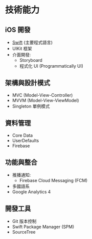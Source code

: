 # **技術能力**

## **iOS 開發**
- [Swift](https://developer.apple.com/swift/) (主要程式語言)
- UIKit 框架
- 介面開發:
  - Storyboard
  - 程式化 UI (Programmatically UI)

## **架構與設計模式**
- MVC (Model-View-Controller)
- MVVM (Model-View-ViewModel)
- Singleton 單例模式

## **資料管理**
- Core Data
- UserDefaults
- Firebase

## **功能與整合**
- 推播通知:
  - Firebase Cloud Messaging (FCM)
- 多國語系
- Google Analytics 4

## **開發工具**
- Git 版本控制
- Swift Package Manager (SPM)
- SourceTree